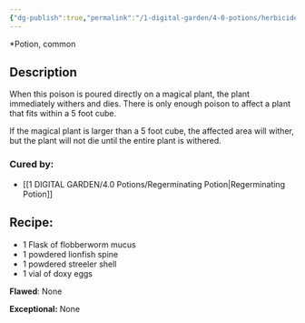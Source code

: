 ```yaml
---
{"dg-publish":true,"permalink":"/1-digital-garden/4-0-potions/herbicide-potion/","tags":["potion","yr1","common"]}
---
```


*Potion, common 

## Description

When this poison is poured directly on a magical plant, the plant immediately withers and dies. There is only enough poison to affect a plant that fits within a 5 foot cube. 

If the magical plant is larger than a 5 foot cube, the affected area will wither, but the plant will not die until the entire plant is withered.

### Cured by: 
- [[1 DIGITAL GARDEN/4.0 Potions/Regerminating Potion\|Regerminating Potion]]

## Recipe:

* 1 Flask of flobberworm mucus
* 1 powdered lionfish spine
* 1 powdered streeler shell
* 1 vial of doxy eggs

**Flawed**:
None

**Exceptional:** 
None
